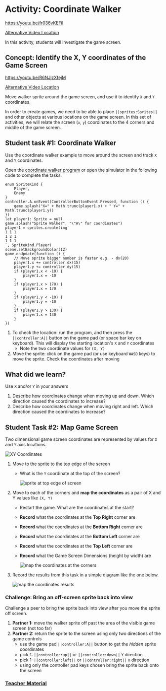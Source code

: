 # Activity: Coordinate Walker

https://youtu.be/fr036vKEFiI

[Alternative Video Location](https://aka.ms/40544a-03_coordinate_walker_intro_final)

In this activity, students will investigate the game screen.

## Concept: Identify the X, Y coordinates of the Game Screen 

https://youtu.be/R6NJjzXfejM

[Alternative Video Location](https://aka.ms/40544a-coordinate-walker)

Move walker sprite around the game screen, and use it to identify `X` and `Y` coordinates.

In order to create games, we need to be able to place ``||sprites:Sprites||`` and other objects at various locations on the game screen. In this set of activities, we will relate the screen (`x`, `y`) coordinates to the 4 corners and middle of the game screen.

## Student task #1: Coordinate Walker

Use the coordinate walker example to move around the screen and track `X` and `Y` coordinates.

Open the [coordinate walker program](https://makecode.com/_huXKRL3r24iC) or open the simulator in the following code to complete the tasks.

```blocks
enum SpriteKind {
    Player,
    Enemy
}
controller.A.onEvent(ControllerButtonEvent.Pressed, function () {
    game.splash("X=" + Math.trunc(player1.x) + " Y=" + Math.trunc(player1.y))
})
let player1: Sprite = null
game.splash("Sprite Walker", "\"A\" for coordinates")
player1 = sprites.create(img`
1 1 1 
1 2 1 
1 1 1 
`, SpriteKind.Player)
scene.setBackgroundColor(12)
game.onUpdate(function () {
    // Move sprite bigger number is faster e.g. - dx(20)
    player1.x += controller.dx(15)
    player1.y += controller.dy(15)
    if (player1.x < -10) {
        player1.x = -10
    }
    if (player1.x > 170) {
        player1.x = 170
    }
    if (player1.y < -10) {
        player1.y = -10
    }
    if (player1.y > 130) {
        player1.x = 130
    }
})
```

1. To check the location: run the program, and then press the ``||controller:A||`` button on the game pad (or space bar key on keyboard). This will display the starting location's `X` and `Y` coordinates
    * Note the two coordinate values for `(X, Y)`
2. Move the sprite: click on the game pad (or use keyboard `WASD` keys) to move the sprite. Check the coordinates after moving

## What did we learn?

Use `X` and/or `Y` in your answers 

1. Describe how coordinates change when moving up and down. Which direction caused the coordinates to increase?
2. Describe how coordinates change when moving right and left. Which direction caused the coordinates to increase?

## Student Task #2: Map Game Screen

Two dimensional game screen coordinates are represented by values for `X` and `Y` axis locations.

![XY Coordinates](/static/courses/csintro/sprites/coordinates.png)

1. Move to the sprite to the top edge of the screen
    * What is the `Y` coordinate at the top of the screen?

        ![sprite at top edge of screen](/static/courses/csintro/sprites/coordinate-edge.png)

2. Move to each of the corners and **map the coordinates** as a pair of X and Y values like `(X, Y)`
    * Restart the game. What are the coordinates at the start?
    * **Record** what the coordinates at the **Top Right** corner are
    * **Record** what the coordinates at the **Bottom Right** corner are
    * **Record** what the coordinates at the **Bottom Left** corner are
    * **Record** what the coordinates at the **Top Left** corner are
    * **Record** what the Game Screen Dimensions (height by width) are

        ![map the coordinates at the corners](/static/courses/csintro/sprites/coordinates-map.png)

3. Record the results from this task in a simple diagram like the one below.

    ![map the coordinates results](/static/courses/csintro/sprites/record-coordinates.png)

### Challenge: Bring an off-screen sprite back into view

Challenge a peer to bring the sprite back into view after you move the sprite off screen.

1. **Partner 1:** move the walker sprite off past the area of the visible game screen (not too far)
2. **Partner 2:** return the sprite to the screen using only two directions of the game controls
    * use the game pad ``||controller:A||`` button to get the *hidden* sprite coordinates
    * pick 1: ``||controller:up||`` or ``||controller:down||`` `Y` direction
    * pick 1: ``||controller:left||`` or ``||controller:right||``  `X` direction
    * using only the controller pad keys chosen bring the sprite back onto the screen

### [Teacher Material](/courses/csintro/about/teachers)